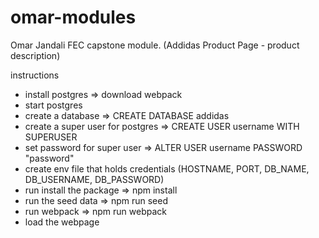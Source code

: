 # omar-modules

Omar Jandali FEC capstone module. (Addidas Product Page - product description)

instructions

- install postgres => download webpack
- start postgres
- create a database => CREATE DATABASE addidas
- create a super user for postgres => CREATE USER username WITH SUPERUSER
- set password for super user => ALTER USER username PASSWORD "password"
- create env file that holds credentials (HOSTNAME, PORT, DB_NAME, DB_USERNAME, DB_PASSWORD)
- run install the package => npm install
- run the seed data => npm run seed
- run webpack => npm run webpack
- load the webpage
